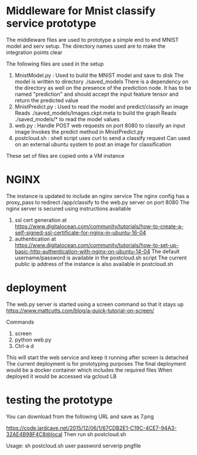# Middleware for Mnist classify service prototype

The middleware files are used to prototype a simple end to end MNIST model and serv setup. The directory names used are to make the integration points clear

The following files are used in the setup
1. MnistModel.py : Used to build the MNIST model and save to disk
   The model is written to directory ./saved_models
   There is a dependency on the directory as well on the presence of the prediction node. It has to be named "prediction" and should accept the input feature tensor and return the predicted value 
2. MnistPredict.py : Used to read the model and predict/classify an image
   Reads ./saved_models/Images.ckpt.meta to build the graph
   Reads ./saved_models/* to read the model values 
3. web.py : Handle POST web requests on port 8080 to classify an input image
   Invokes the predict method in MnistPredict.py
4. postcloud.sh : shell script uses curl to send a classify request 
   Can used on an external ubuntu system to post an image for classification

These set of files are copied onto a VM instance
# NGINX
The instance is updated to include an nginx service
The nginx config has a proxy_pass to redirect /app/classify to the web.py server on port 8080
The nginx server is secured using instructions available 
1. ssl cert generation at https://www.digitalocean.com/community/tutorials/how-to-create-a-self-signed-ssl-certificate-for-nginx-in-ubuntu-16-04
2. authentication at https://www.digitalocean.com/community/tutorials/how-to-set-up-basic-http-authentication-with-nginx-on-ubuntu-14-04
The default username/password is available in the postcloud.sh script
The current public ip address of the instance is also available in postcloud.sh

# deployment
The web.py server is started using a screen command so that it stays up
https://www.mattcutts.com/blog/a-quick-tutorial-on-screen/

Commands
1. screen 
2. python web.py
3. Ctrl-a d

This will start the web service and keep it running after screen is detached
The current deployment is for prototyping purposes
The final deployment would be a docker container which includes the required files
When deployed it would be accessed via gcloud LB

# testing the prototype
You can download from the following URL and save as 7.png

https://code.lardcave.net/2015/12/06/1/67CDB2E1-C19C-4CE7-94A3-32AE4B98F4C8@local Then run sh postcloud.sh 

Usage: sh postcloud.sh user password serverip pngfile
